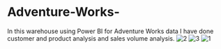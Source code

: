 # Adventure-Works-
In this warehouse using Power BI for Adventure Works data I have done customer and product analysis and sales volume analysis.
![2](https://github.com/user-attachments/assets/acc05b56-c2b8-45a6-b7f2-d54f84141369)
![3](https://github.com/user-attachments/assets/31eda3b6-db21-4ab8-aeb0-6c7854e0cdd6)
![1](https://github.com/user-attachments/assets/4067d0b1-3909-4334-bba1-31128ffe9553)
